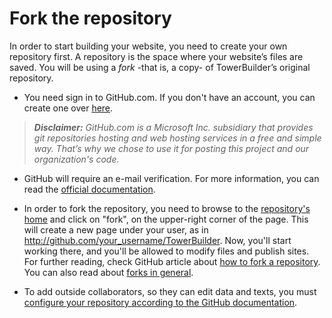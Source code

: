 # Fork the repository

In order to start building your website, you need to create your own repository first. A repository is the space where your website’s files are saved. You will be using a _fork_ -that is, a copy- of TowerBuilder’s original repository.

 * You need sign in to GitHub.com. If you don't have an account, you can create one over [here](https://github.com/join?source=header-home).

> ***Disclaimer:** GitHub.com is a Microsoft Inc. subsidiary that provides git repositories hosting and web hosting services in a free and simple way. That’s why we chose to use it for posting this project and our organization's code.*

 * GitHub will require an e-mail verification. For more information, you can read the [official documentation](https://help.github.com/en/articles/verifying-your-email-address).

 * In order to fork the repository, you need to browse to the [repository's home](https://github.com/ProjectPODER/TowerBuilder) and click on "fork", on the upper-right corner of the page. This will create a new page under your user, as in http://github.com/your_username/TowerBuilder. Now, you'll start working there, and you'll be allowed to modify files and publish sites. For further reading, check GitHub article about [how to fork a repository](https://help.github.com/en/articles/fork-a-repo). You can also read about [forks in general](https://help.github.com/en/articles/about-forks).

 * To add outside collaborators, so they can edit data and texts, you must [configure your repository according to the GitHub documentation](https://help.github.com/en/articles/inviting-collaborators-to-a-personal-repository).

